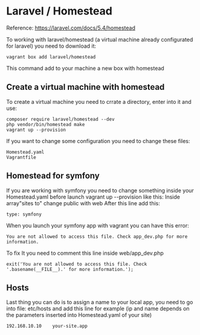 # Laravel / Homestead

Reference: https://laravel.com/docs/5.4/homestead

To working with laravel/homestead (a virtual machine already configurated for laravel) you need to download it:
```
vagrant box add laravel/homestead
```

This command add to your machine a new box with homestead

## Create a virtual machine with homestead
To create a virtual machine you need to crrate a directory, enter into it and use:
```
composer require laravel/homestead --dev
php vendor/bin/homestead make
vagrant up --provision
```

If you want to change some configuration you need to change these files:
```
Homestead.yaml
Vagrantfile
```

## Homestead for symfony
If you are working with symfony you need to change something inside your Homestead.yaml before launch vagrant up --provision like this:
Inside array"sites to" change public with web
After this line add this:
```
type: symfony
```

When you launch your symfony app with vagrant you can have this error:
```
You are not allowed to access this file. Check app_dev.php for more information.
```

To fix It you need to comment this line inside web/app_dev.php
```
exit('You are not allowed to access this file. Check '.basename(__FILE__).' for more information.');
```

## Hosts
Last thing you can do is to assign a name to your local app, you need to go into file: etc/hosts and add this line for example (ip and name depends on the parameters inserted into Homestead.yaml of your site)
```
192.168.10.10    your-site.app
```
